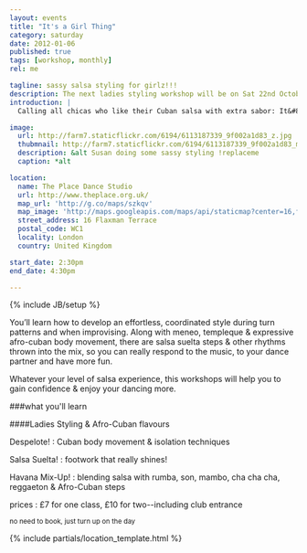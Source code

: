 ```yaml
---
layout: events
title: "It's a Girl Thing"
category: saturday
date: 2012-01-06
published: true
tags: [workshop, monthly]
rel: me

tagline: sassy salsa styling for girlz!!!
description: The next ladies styling workshop will be on Sat 22nd October
introduction: |
  Calling all chicas who like their Cuban salsa with extra sabor: It&#8217;s a Girl Thing! this Saturday at The Place Dance Studios. Ladies, it&#8217;s time to get your whole body moving, connecting footwork to hip, torso, arm &amp; shoulder movement, so you look and feel great over the party season.

image: 
  url: http://farm7.staticflickr.com/6194/6113187339_9f002a1d83_z.jpg
  thubmnail: http://farm7.staticflickr.com/6194/6113187339_9f002a1d83_m.jpg
  description: &alt Susan doing some sassy styling !replaceme
  caption: *alt

location:
  name: The Place Dance Studio
  url: http://www.theplace.org.uk/
  map_url: 'http://g.co/maps/szkqv'
  map_image: 'http://maps.googleapis.com/maps/api/staticmap?center=16,flaxman,terrace,wc1,London&amp;zoom=15&amp;size=198x198&amp;markers=color:red%7Clabel:a%7C51.527717,-0.128275&amp;sensor=false'
  street_address: 16 Flaxman Terrace
  postal_code: WC1
  locality: London
  country: United Kingdom

start_date: 2:30pm 
end_date: 4:30pm

---
```


{% include JB/setup %}

You&#8217;ll learn how to develop an effortless, coordinated style during turn patterns and when improvising. Along with meneo, templeque &amp; expressive afro-cuban body movement, there are salsa suelta steps &amp; other rhythms thrown into the mix, so you can really respond to the music, to your dance partner and have more fun.

Whatever your level of salsa experience, this workshops will help you to gain confidence &amp; enjoy your dancing more.


<aside><div markdown="1" class="aside details test">

###what you'll learn

<section><div class="section" markdown="1">

####Ladies Styling & Afro-Cuban flavours

Despelote!
: Cuban body movement &amp; isolation techniques

Salsa Suelta!
: footwork that really shines!

Havana Mix-Up!
: blending salsa with rumba, son, mambo, cha cha cha, reggaeton &amp; Afro-Cuban steps

prices
: £7 for one class, £10 for two--including club entrance

<small>no need to book, just turn up on the day</small>

</div></section>


{% include partials/location_template.html %}

</div></aside>